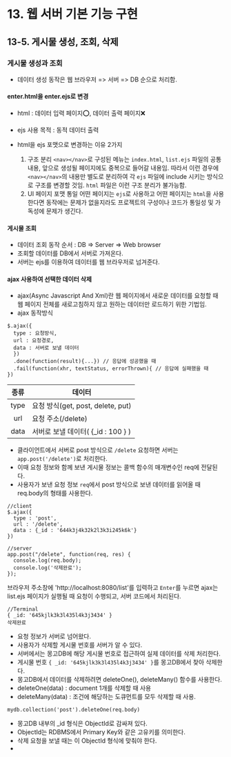 # 13. 웹 서버 기본 기능 구현
## 13-5. 게시물 생성, 조회, 삭제
### 게시물 생성과 조회
- 데이터 생성 동작은 웹 브라우저 => 서버 => DB 순으로 처리함.
#### enter.html을 enter.ejs로 변경
- html : 데이터 입력 페이지⭕, 데이터 출력 페이지❌
- ejs 사용 목적 : 동적 데이터 출력
- html을 ejs 포맷으로 변경하는 이유 2가지
 
    1. 구조 분리
       `<nav></nav>`로 구성된 메뉴는 `index.html`, `list.ejs` 파일의 공통 내용, 앞으로 생성될 페이지에도 중복으로 들어갈 내용임.
       따라서 이런 경우에 `<nav></nav>`의 내용만 별도로 분리하여 각 `ejs` 파일에 include 시키는 방식으로 구조를 변경할 것임.
       `html` 파일은 이런 구조 분리가 불가능함.
    3. UI 페이지 포맷 통일
       어떤 페이지는 `ejs`로 사용하고 어떤 페이지는 `html`을 사용한다면 동작에는 문제가 없을지라도 프로젝트의 구성이나 코드가 통일성 및 가독성에 문제가 생긴다.

#### 게시물 조회
- 데이터 조회 동작 순서 : DB => Server => Web browser
- 조회할 데이터를 DB에서 서버로 가져온다.
- 서버는 ejs를 이용하여 데이터를 웹 브라우저로 넘겨준다.

#### ajax 사용하여 선택한 데이터 삭제
- ajax(Async Javascript And Xml)란 웹 페이지에서 새로운 데이터를 요청할 때 웹 페이지 전체를 새로고침하지 않고 원하는 데이터만 로드하기 위한 기법임.
- ajax 동작방식
```
$.ajax({
  type : 요청방식,
  url : 요청경로,
  data : 서버로 보낼 데이터
  })
  .done(function(result){...}) // 응답에 성공했을 때
  .fail(function(xhr, textStatus, errorThrown){ // 응답에 실패했을 때
})   
  ```

|종류|데이터|
|:------:|---|
|type|요청 방식(get, post, delete, put)|
|url|요청 주소(/delete)|
|data|서버로 보낼 데이터( {_id : 100 } )|

- 클라이언트에서 서버로 post 방식으로 `/delete` 요청하면 서버는 `app.post('/delete')`로 처리한다.
- 이때 요청 정보와 함께 보낸 게시물 정보는 콜백 함수의 매개변수인 req에 전달된다.
- 사용자가 보낸 요청 정보 `req`에서 post 방식으로 보낸 데이터를 읽어올 때 req.body의 형태를 사용한다.
```
//client
$.ajax({
  type : 'post',
  url : '/delete',
  data : {_id : '644k3j4k32k2l3k3i245k6k'}
})

//server
app.post("/delete", function(req, res) {
  console.log(req.body);
  console.log('삭제완료');
});
```
브라우저 주소창에 'http://localhost:8080/list'를 입력하고 `Enter`를 누르면 ajax는 list.ejs 페이지가 실행될 때 요청이 수행되고, 서버 코드에서 처리된다.
```
//Terminal
{ _id: '645kjlk3k3l435l4k3j3434' }
삭제완료
```
- 요청 정보가 서버로 넘어왔다.
- 사용자가 삭제할 게시물 번호를 서버가 알 수 있다.
- 서버에서는 몽고DB에 해당 게시물 번호로 접근하여 실제 데이터를 삭제 처리한다.
- 게시물 번호 `{ _id: '645kjlk3k3l435l4k3j3434' }`를 몽고DB에서 찾아 삭제한다.
- 몽고DB에서 데이터를 삭제하려면 deleteOne(), deleteMany() 함수를 사용한다.
- deleteOne(data) : document 1개를 삭제할 때 사용
- deleteMany(data) : 조건에 해당하는 도큐먼트를 모두 삭제할 때 사용.

```
mydb.collection('post').deleteOne(req.body)
```

- 몽고DB 내부의 _id 형식은 ObjectId로 감싸져 있다.
- ObjectId는 RDBMS에서 Primary Key와 같은 고유키를 의미한다.
- 삭제 요청을 보낼 때는 이 ObjectId 형식에 맞춰야 한다.
- 
